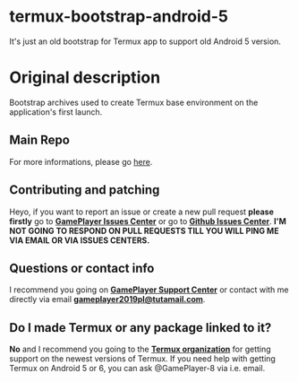 # termux-bootstrap-android-5
It's just an old bootstrap for Termux app to support old Android 5 version.

# Original description
Bootstrap archives used to create Termux base environment on the application's first launch.
## Main Repo
For more informations, please go [here](https://github.com/GamePlayer-PL/termux-0.83-compiles).

## Contributing and patching
Heyo, if you want to report an issue or create a new pull request **please firstly** go to **[GamePlayer Issues Center](https://gameplayer.tru.io/issues)** or go to **[Github Issues Center](https://github.com/GamePlayer-8/gameplayer-8.github.io/issues)**. **I'M NOT GOING TO RESPOND ON PULL REQUESTS TILL YOU WILL PING ME VIA EMAIL OR VIA ISSUES CENTERS.**

## Questions or contact info
I recommend you going on **[GamePlayer Support Center](https://gameplayer.tru.io/helpcenter)** or contact with me directly via email **gameplayer2019pl@tutamail.com**.

## Do I made Termux or any package linked to it?
**No** and I recommend you going to the **[Termux organization](https://github.com/termux)** for getting support on the newest versions of Termux. If you need help with getting Termux on Android 5 or 6, you can ask @GamePlayer-8 via i.e. email.
